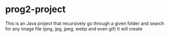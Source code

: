 # prog2-project
This is an Java project that recursively go through a given folder and search for any image file (png, jpg, jpeg, webp and even gif)
It will create 
